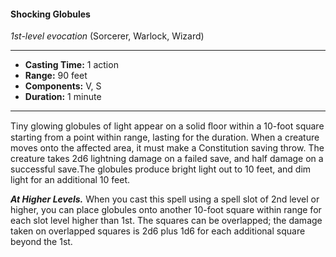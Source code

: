 #### Shocking Globules
*1st-level evocation* (Sorcerer, Warlock, Wizard)
___
- **Casting Time:** 1 action
- **Range:** 90 feet
- **Components:** V, S
- **Duration:** 1 minute
---
Tiny glowing globules of light appear on a solid ﬂoor within a 10-foot square starting from a point within range, lasting for the duration. When a creature moves onto the affected area, it must make a Constitution saving throw. The creature takes 2d6 lightning damage on a failed save, and half damage on a successful save.The globules produce bright light out to 10 feet, and dim light for an additional 10 feet.

***At Higher Levels.*** When you cast this spell using a spell slot of 2nd level or higher, you can place globules onto another 10-foot square within range for each slot level higher than 1st. The squares can be overlapped; the damage taken on overlapped squares is 2d6 plus 1d6 for each additional square beyond the 1st.
